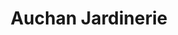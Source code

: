 ---
title: "Auchan Jardinerie"
url: /saint-cyr-sur-loire/auchan-jardinerie/
shop: centre de jardinage
---